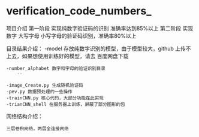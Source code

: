 # verification_code_numbers_

项目介绍
    第一阶段 实现纯数字验证码的识别 准确率达到85%以上
    第二阶段 实现数字 大写字母 小写字母的验证码识别，准确率80%以上


目录结果介绍：
    -model 存放纯数字识别的模型，由于模型较大，github 上传不上去，如果想使用训练好的模型，请去 百度网盘下载

    -number_alphabet 数字和字母的验证识别目录
        --

    -image_Create.py 生成随机验证码
    -pev.py 数据预处理的一些操作
    -trainCNN.py 核心代码，大部分功能在此实现
    -trianCNN_shell 在服务器上训练，屏蔽了部分图形的包


网络结构介绍：

    三层卷积网络，两层全连接网络



